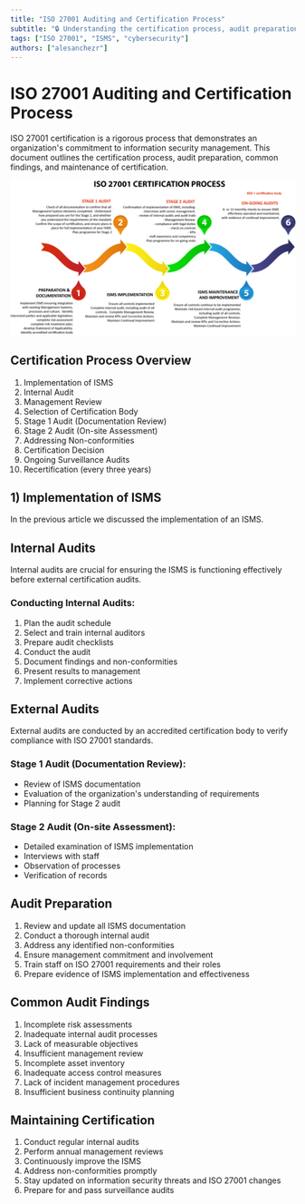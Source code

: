 ```yaml
---
title: "ISO 27001 Auditing and Certification Process"
subtitle: "🔒 Understanding the certification process, audit preparation, common findings, and maintenance of certification"
tags: ["ISO 27001", "ISMS", "cybersecurity"]
authors: ["alesanchezr"]
---
```


# ISO 27001 Auditing and Certification Process

ISO 27001 certification is a rigorous process that demonstrates an organization's commitment to information security management. This document outlines the certification process, audit preparation, common findings, and maintenance of certification.

![iso-27001-certification-process](https://github.com/4GeeksAcademy/cybersecurity-syllabus/blob/main/assets/11-iso-27001/iso-27001-process.png?raw=true)

## Certification Process Overview

1. Implementation of ISMS
2. Internal Audit
3. Management Review
4. Selection of Certification Body
5. Stage 1 Audit (Documentation Review)
6. Stage 2 Audit (On-site Assessment)
7. Addressing Non-conformities
8. Certification Decision
9. Ongoing Surveillance Audits
10. Recertification (every three years)

## 1) Implementation of ISMS

In the previous article we discussed the implementation of an ISMS.

## Internal Audits

Internal audits are crucial for ensuring the ISMS is functioning effectively before external certification audits.

### Conducting Internal Audits:

1. Plan the audit schedule
2. Select and train internal auditors
3. Prepare audit checklists
4. Conduct the audit
5. Document findings and non-conformities
6. Present results to management
7. Implement corrective actions

## External Audits

External audits are conducted by an accredited certification body to verify compliance with ISO 27001 standards.

### Stage 1 Audit (Documentation Review):

- Review of ISMS documentation
- Evaluation of the organization's understanding of requirements
- Planning for Stage 2 audit

### Stage 2 Audit (On-site Assessment):

- Detailed examination of ISMS implementation
- Interviews with staff
- Observation of processes
- Verification of records

## Audit Preparation

1. Review and update all ISMS documentation
2. Conduct a thorough internal audit
3. Address any identified non-conformities
4. Ensure management commitment and involvement
5. Train staff on ISO 27001 requirements and their roles
6. Prepare evidence of ISMS implementation and effectiveness

## Common Audit Findings

1. Incomplete risk assessments
2. Inadequate internal audit processes
3. Lack of measurable objectives
4. Insufficient management review
5. Incomplete asset inventory
6. Inadequate access control measures
7. Lack of incident management procedures
8. Insufficient business continuity planning

## Maintaining Certification

1. Conduct regular internal audits
2. Perform annual management reviews
3. Continuously improve the ISMS
4. Address non-conformities promptly
5. Stay updated on information security threats and ISO 27001 changes
6. Prepare for and pass surveillance audits
